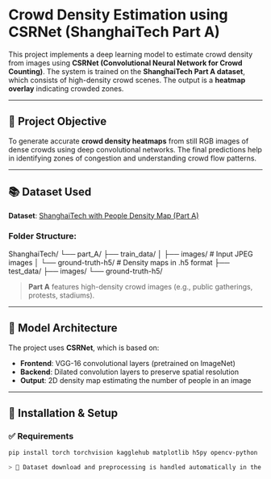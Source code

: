# Crowd Density Estimation using CSRNet (ShanghaiTech Part A)

This project implements a deep learning model to estimate crowd density from images using **CSRNet (Convolutional Neural Network for Crowd Counting)**. The system is trained on the **ShanghaiTech Part A dataset**, which consists of high-density crowd scenes. The output is a **heatmap overlay** indicating crowded zones.

---

## 🎯 Project Objective

To generate accurate **crowd density heatmaps** from still RGB images of dense crowds using deep convolutional networks. The final predictions help in identifying zones of congestion and understanding crowd flow patterns.

---

## 📚 Dataset Used

**Dataset**: [ShanghaiTech with People Density Map (Part A)](https://www.kaggle.com/datasets/tthien/shanghaitech-with-people-density-map)

### Folder Structure:

ShanghaiTech/
└── part_A/
├── train_data/
│ ├── images/ # Input JPEG images
│ └── ground-truth-h5/ # Density maps in .h5 format
├── test_data/
├── images/
└── ground-truth-h5/

> **Part A** features high-density crowd images (e.g., public gatherings, protests, stadiums).

---

## 🧠 Model Architecture

The project uses **CSRNet**, which is based on:
- **Frontend**: VGG-16 convolutional layers (pretrained on ImageNet)
- **Backend**: Dilated convolution layers to preserve spatial resolution
- **Output**: 2D density map estimating the number of people in an image

---

## 🔧 Installation & Setup

### ✅ Requirements

```bash
pip install torch torchvision kagglehub matplotlib h5py opencv-python

> 📌 Dataset download and preprocessing is handled automatically in the Colab notebook.
